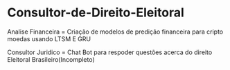 # Consultor-de-Direito-Eleitoral
Analise Financeira = Criação de modelos de predição financeira para cripto moedas usando LTSM E GRU

Consultor Juridico = Chat Bot para respoder questões acerca do direito Eleitoral Brasileiro(Incompleto)
